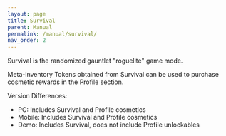 ```yaml
---
layout: page
title: Survival
parent: Manual
permalink: /manual/survival/
nav_order: 2
---
```


Survival is the randomized gauntlet "roguelite" game mode.

Meta-inventory Tokens obtained from Survival can be used to purchase cosmetic rewards in the Profile section.

Version Differences:
- PC: Includes Survival and Profile cosmetics
- Mobile: Includes Survival and Profile cosmetics
- Demo: Includes Survival, does not include Profile unlockables